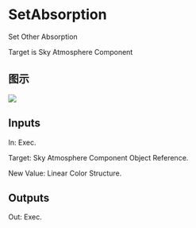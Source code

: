 # SetAbsorption

Set Other Absorption

Target is Sky Atmosphere Component

## 图示

![]($-20221218-20390546.png)

## Inputs

In: Exec.

Target: Sky Atmosphere Component Object Reference.

New Value: Linear Color Structure.  

## Outputs

Out: Exec.


